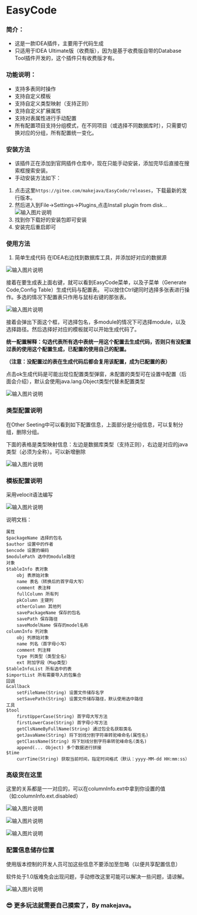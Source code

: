# EasyCode
### 简介：
* 这是一款IDEA插件，主要用于代码生成
* 只适用于IDEA Ultimate版（收费版），因为是基于收费版自带的Database Tool插件开发的，这个插件只有收费版才有。
### 功能说明：
* 支持多表同时操作
* 支持自定义模板
* 支持自定义类型映射（支持正则）
* 支持自定义扩展属性
* 支持对表属性进行手动配置
* 所有配置项目支持分组模式，在不同项目（或选择不同数据库时），只需要切换对应的分组，所有配置统一变化。
### 安装方法
* 该插件正在添加到官网插件仓库中，现在只能手动安装，添加完毕后直接在搜索框搜索安装。
* 手动安装方法如下：
1. 点击这里`https://gitee.com/makejava/EasyCode/releases`，下载最新的发行版本。
2. 然后进入到File->Settings->Plugins,点击Install plugin from disk...
![输入图片说明](https://images.gitee.com/uploads/images/2018/0719/143320_ac3b91d7_920085.png "安装插件")
3. 找到你下载好的安装包即可安装
4. 安装完后重启即可
### 使用方法
1. 简单生成代码
在IDEA右边找到数据库工具，并添加好对应的数据源

![输入图片说明](https://images.gitee.com/uploads/images/2018/0719/144138_fe0fe8da_920085.png "使用方法1")

接着在要生成表上面右键，就可以看到EasyCode菜单，以及子菜单（Generate Code,Config Table）生成代码与配置表。
可以按住Ctrl键同时选择多张表进行操作。多选的情况下配置表只作用与鼠标右键的那张表。

![输入图片说明](https://images.gitee.com/uploads/images/2018/0719/144629_2b4df9f4_920085.png "屏幕截图.png")

接着会弹出下面这个框，可选择包名，多module的情况下可选择module，以及选择路径。然后选择好对应的模板就可以开始生成代码了。

**统一配置解释：勾选代表所有选中表统一用这个配置去生成代码，否则只有没配置过表的使用这个配置生成，已配置的使用自己的配置。**

**（注意：没配置过的表在生成代码后都会复用该配置，成为已配置的表）** 

点击ok生成代码是可能出现位配置类型弹窗，未配置的类型可在设置中配置（后面会介绍），默认会使用java.lang.Object类型代替未配置类型

![输入图片说明](https://images.gitee.com/uploads/images/2018/0719/144959_2208ec87_920085.png "屏幕截图.png")


### 类型配置说明

在Other Seeting中可以看到如下配置信息，上面部分是分组信息，可以复制分组，删除分组。

下面的表格是类型映射信息：左边是数据库类型（支持正则），右边是对应的java类型（必须为全称）。可以新增删除

![输入图片说明](https://images.gitee.com/uploads/images/2018/0719/145936_d0d5371d_920085.png "屏幕截图.png")

### 模板配置说明

采用velocit语法编写

![输入图片说明](https://images.gitee.com/uploads/images/2018/0719/150307_7f96fb68_920085.png "屏幕截图.png")


说明文档：

```
属性
$packageName 选择的包名
$author 设置中的作者
$encode 设置的编码
$modulePath 选中的module路径
对象
$tableInfo 表对象
    obj 表原始对象
    name 表名（转换后的首字母大写）
    comment 表注释
    fullColumn 所有列
    pkColumn 主键列
    otherColumn 其他列
    savePackageName 保存的包名
    savePath 保存路径
    saveModelName 保存的model名称
columnInfo 列对象
    obj 列原始对象
    name 列名（首字母小写）
    comment 列注释
    type 列类型（类型全名）
    ext 附加字段（Map类型）
$tableInfoList 所有选中的表
$importList 所有需要导入的包集合
回调
&callback
    setFileName(String) 设置文件储存名字
    setSavePath(String) 设置文件储存路径，默认使用选中路径
工具
$tool
    firstUpperCase(String) 首字母大写方法
    firstLowerCase(String) 首字母小写方法
    getClsNameByFullName(String) 通过包全名获取类名
    getJavaName(String) 将下划线分割字符串转驼峰命名(属性名)
    getClassName(String) 将下划线分割字符串转驼峰命名(类名)
    append(... Object) 多个数据进行拼接
$time
    currTime(String) 获取当前时间，指定时间格式（默认：yyyy-MM-dd HH:mm:ss）
```

### 高级货在这里

这里的关系都是一一对应的，可以在columnInfo.ext中拿到你设置的值（如:columnInfo.ext.disabled）

![输入图片说明](https://images.gitee.com/uploads/images/2018/0719/150458_2dce31fc_920085.png "屏幕截图.png")

![输入图片说明](https://images.gitee.com/uploads/images/2018/0719/150521_120cf25b_920085.png "屏幕截图.png")

![输入图片说明](https://images.gitee.com/uploads/images/2018/0719/150557_82a4c528_920085.png "屏幕截图.png")


### 配置信息储存位置

使用版本控制的开发人员可加这些信息不要添加至忽略（以便共享配置信息）

软件处于1.0版难免会出现问题，手动修改这里可能可以解决一些问题，请谅解。

![输入图片说明](https://images.gitee.com/uploads/images/2018/0719/150823_ffc482f0_920085.png "屏幕截图.png")

###  :sunglasses: 更多玩法就需要自己摸索了，By makejava。